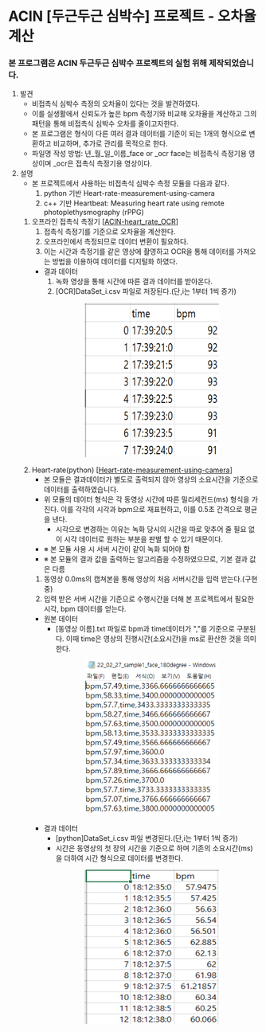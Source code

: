 # ACIN [두근두근 심박수] 프로젝트 - 오차율 계산
### 본 프로그램은 ACIN 두근두근 심박수 프로젝트의 실험 위해 제작되었습니다.

1. 발견
    * 비접촉식 심박수 측정의 오차율이 있다는 것을 발견하였다.
    * 이를 실생활에서 신뢰도가 높은 bpm 측정기와 비교해 오차율을 계산하고 그의 패턴을 통해 비접촉식 심박수 오차를 줄이고자한다.
    * 본 프로그램은 형식이 다른 여러 결과 데이터를 기준이 되는 1개의 형식으로 변환하고 비교하며, 추가로 관리를 목적으로 한다.
    * 파일명 작성 방법: 년_월_일_이름_face or _ocr face는 비접촉식 측정기용 영상이며 _ocr은 접촉식 측정기용 영상이다.
2. 설명
    * 본 프로젝트에서 사용하는 비접촉식 심박수 측정 모듈을 다음과 같다.
        1. python 기반 Heart-rate-measurement-using-camera 
        2. c++ 기반 Heartbeat: Measuring heart rate using remote photoplethysmography (rPPG) 
    1. 오프라인 접촉식 측정기 [[ACIN-heart_rate_OCR](https://github.com/Grayson1999/ACIN-heart_rate_OCR)]
        1. 접촉식 측정기를 기준으로 오차율을 계산한다.
        2. 오프라인에서 측정되므로 데이터 변환이 필요하다.
        3. 이는 시간과 측정기를 같은 영상에 촬영하고 OCR을 통해 데이터를 가져오는 방법을 이용하여 데이터를 디지털화 하였다.
        * 결과 데이터
            1. 녹화 영상을 통해 시간에 따른 결과 데이터를 받아온다.<br>
            2. [OCR]DataSet_i.csv 파일로 저장된다.(단,i는 1부터 1씩 증가)
            <p align="center"><img src="./readme_img/result1.2.png"  width="270" height="310"><p>
    2. Heart-rate(python) [[Heart-rate-measurement-using-camera](https://github.com/habom2310/Heart-rate-measurement-using-camera)]
        - 본 모듈은 결과데이터가 별도로 출력되지 않아 영상의 소요시간을 기준으로 데이터를 출력하였습니다.
        - 위 모듈의 데이터 형식은 각 동영상 시간에 따른 밀리세컨드(ms) 형식을 가진다. 이를 각각의 시각과 bpm으로 재표현하고, 이를 0.5초 간격으로 평균을 낸다.
            - 시각으로 변경하는 이유는 녹화 당시의 시간을 따로 맞추어 줄 필요 없이 시각 데이터로 원하는 부분을 판별 할 수 있기 때문이다.
        - ※ 본 모듈 사용 시 서버 시간이 같이 녹화 되어야 함
        - ※ 본 모듈의 결과 값을 출력하는 알고리즘을 수정하였으므로, 기본 결과 값은 다름
        1. 동영상 0.0ms의 캡쳐본을 통해 영상의 처음 서버시간을 입력 받는다.(구현 중)
        2. 입력 받은 서버 시간을 기준으로 수행시간을 더해 본 프로젝트에서 필요한 시각, bpm 데이터를 얻는다.
        * 원본 데이터 
            * [동영상 이름].txt 파일로 bpm과 time데이터가 ","를 기준으로 구분된다. 이때 time은 영상의 진행시간(소요시간)을 ms로 환산한 것을 의미한다.
            <p align="center"><img src="./readme_img/python_ori_data.png"  width="270" height="310"><p>
        * 결과 데이터
            * [python]DataSet_i.csv 파일 변경된다.(단,i는 1부터 1씩 증가)
            * 시간은 동영상의 첫 장의 시간을 기준으로 하며 기존의 소요시간(ms)을 더하여 시간 형식으로 데이터를 변경한다.
            <p align="center"><img src="./readme_img/python_result_data.png"  width="270" height="310"><p>
